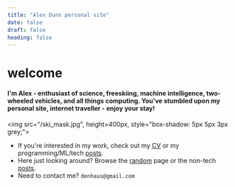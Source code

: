 ```yaml
---
title: "Alex Dunn personal site"
date: false
draft: false
heading: false
---
```


# welcome


#### I'm Alex - enthusiast of science, freeskiing, machine intelligence, two-wheeled vehicles, and all things computing. You've stumbled upon my personal site, internet traveller - enjoy your stay! 

<img src="/ski_mask.jpg", height=400px, style="box-shadow: 5px 5px 3px grey;"></img>

* If you're interested in my work, check out my [CV](/work) or my programming/ML/tech [posts](/posts).
* Here just looking around? Browse the [random](/random) page or the non-tech [posts](/posts).
* Need to contact me? `denhaus@gmail.com`
